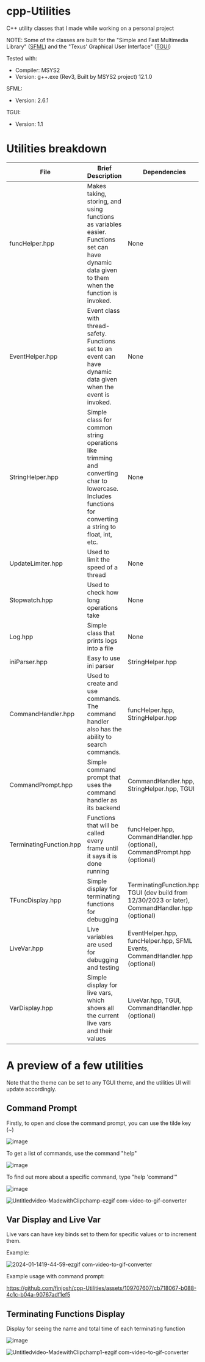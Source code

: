 # cpp-Utilities
C++ utility classes that I made while working on a personal project

NOTE: Some of the classes are built for the "Simple and Fast Multimedia Library" ([SFML](https://www.sfml-dev.org/index.php)) and the "Texus' Graphical User Interface" ([TGUI](https://tgui.eu/))

Tested with: 
  - Compiler: MSYS2
  - Version: g++.exe (Rev3, Built by MSYS2 project) 12.1.0

SFML:
  - Version: 2.6.1

TGUI:
  - Version: 1.1

# Utilities breakdown
| File | Brief Description | Dependencies |
| --- | --- | --- |
| funcHelper.hpp | Makes taking, storing, and using functions as variables easier. Functions set can have dynamic data given to them when the function is invoked. | None |
| EventHelper.hpp | Event class with thread-safety. Functions set to an event can have dynamic data given when the event is invoked. | None |
| StringHelper.hpp | Simple class for common string operations like trimming and converting char to lowercase. Includes functions for converting a string to float, int, etc. | None |
| UpdateLimiter.hpp | Used to limit the speed of a thread | None |
| Stopwatch.hpp | Used to check how long operations take | None |
| Log.hpp | Simple class that prints logs into a file | None |
| iniParser.hpp | Easy to use ini parser | StringHelper.hpp |
| CommandHandler.hpp | Used to create and use commands. The command handler also has the ability to search commands. | funcHelper.hpp, StringHelper.hpp |
| CommandPrompt.hpp | Simple command prompt that uses the command handler as its backend | CommandHandler.hpp, StringHelper.hpp, TGUI |
| TerminatingFunction.hpp | Functions that will be called every frame until it says it is done running | funcHelper.hpp, CommandHandler.hpp (optional), CommandPrompt.hpp (optional) |
| TFuncDisplay.hpp | Simple display for terminating functions for debugging | TerminatingFunction.hpp, TGUI (dev build from 12/30/2023 or later), CommandHandler.hpp (optional) |
| LiveVar.hpp | Live variables are used for debugging and testing | EventHelper.hpp, funcHelper.hpp, SFML Events, CommandHandler.hpp (optional) |
| VarDisplay.hpp | Simple display for live vars, which shows all the current live vars and their values | LiveVar.hpp, TGUI, CommandHandler.hpp (optional) |

# A preview of a few utilities
Note that the theme can be set to any TGUI theme, and the utilities UI will update accordingly. 

## Command Prompt

Firstly, to open and close the command prompt, you can use the tilde key (~)

![image](https://github.com/finjosh/cpp-Utilities/assets/109707607/990e7045-e504-4d80-b135-ae33b1eaf529)

To get a list of commands, use the command "help"

![image](https://github.com/finjosh/cpp-Utilities/assets/109707607/199cc998-220e-43eb-b51b-314a8216f380)

To find out more about a specific command, type "help 'command'"

![image](https://github.com/finjosh/cpp-Utilities/assets/109707607/2ab067a8-ab5e-428e-bdf8-98fbda065fe0)

![Untitledvideo-MadewithClipchamp-ezgif com-video-to-gif-converter](https://github.com/finjosh/cpp-Utilities/assets/109707607/0b10f62a-a905-44c3-ab3f-91f41092c9d2)

## Var Display and Live Var

Live vars can have key binds set to them for specific values or to increment them.

Example:

![2024-01-1419-44-59-ezgif com-video-to-gif-converter](https://github.com/finjosh/cpp-Utilities/assets/109707607/de21c7f9-2e3f-4d26-a9f4-829ef0962d87)

Example usage with command prompt:

https://github.com/finjosh/cpp-Utilities/assets/109707607/cb718067-b088-4c1c-b04a-90767adf1ef5

## Terminating Functions Display

Display for seeing the name and total time of each terminating function

![image](https://github.com/finjosh/cpp-Utilities/assets/109707607/6ccbe7e5-0fef-4375-9220-54400852c50b)

![Untitledvideo-MadewithClipchamp1-ezgif com-video-to-gif-converter](https://github.com/finjosh/cpp-Utilities/assets/109707607/976373e7-f805-4e30-959e-7b8c9aef7a17)

